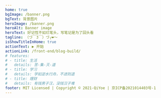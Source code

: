 ```yaml
---
home: true
bgImage: /banner.png
bgText: 背景图片
heroImage: /banner.png
heroAlt: Banner image
heroText: 好记性不如烂笔头，写笔记是为了回头看
tagline: （づ￣3￣）づ╭❤～
isShowTitleInHome: true
actionText: ▶ 开始
actionLink: /front-end/blog-build/
# features:
# - title: 生活
#   details: 苦-集-灭-道
# - title: 学习
#   details: 学如逆水行舟，不进则退
# - title: 理财
#   details: 有钱男子汉，没钱汉子难
footer: MIT Licensed | Copyright © 2021-QiYoe | 京ICP备2021014403号-1
---
```


<script setup>
import HomeFooterBg from './components/HomeFooterBg.vue'
</script>

<HomeFooterBg />
